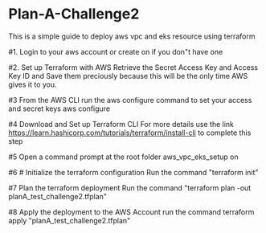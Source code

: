 # Plan-A-Challenge2

This is a simple guide to deploy aws vpc and eks resource using terraform 

#1. Login to your aws account or create on if you don"t have one


#2. Set up Terraform with AWS
Retrieve the Secret Access Key and Access Key ID and Save them preciously because this will be the only time AWS gives it to you.

#3 From the AWS CLI run the aws configure command to set your access and secret keys
aws configure


#4 Download and  Set up Terraform CLI
For more details  use the link https://learn.hashicorp.com/tutorials/terraform/install-cli to complete this step 



#5 Open a command prompt at the root folder aws_vpc_eks_setup  on

#6 # Initialize the terraform configuration
  Run the command  "terraform init"
  

#7  Plan the terraform deployment
Run the command "terraform plan -out planA_test_challenge2.tfplan"



#8 Apply the deployment to the AWS Account
run the command  terraform apply "planA_test_challenge2.tfplan"


